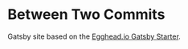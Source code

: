 # Between Two Commits

Gatsby site based on the [Egghead.io Gatsby Starter](https://github.com/eggheadio/gatsby-starter-egghead-blog).

